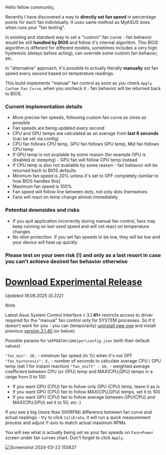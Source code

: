 Hello fellow community,

Recently I have discovered a way to **directly set fan speed** in percentage points for each fan individually. 
It uses same method as MyASUS does when runs your "fan testing".

In existing and standard way to set a "custom" fan curve - fan behavior would be still **handled by BIOS** and follow it's internal algorithm. This BIOS algorithm is different for different models, sometimes includes a very high hysteresis (delays before acting), can override some custom fan behavior, etc.

In "alternative" approach, it's possible to actually literally **manually** set fan speed every second based on temperature readings.

This build implements "manual" fan control as soon as you check ``Apply Custom Fan Curve``, when you uncheck it - fan behavior will be returned back to BIOS.

### Current implementation details
- More precise fan speeds, following custom fan curve as close as possible
- Fan speeds are being updated every second
- CPU and GPU temps are calculated as an average from **last 6 seconds** (can be set via config)
- CPU fan follows CPU temp, GPU fan follows GPU temp, Mid fan follows CPU temp
- If GPU temp is not available by some reason (for example GPU is disabled or sleeping) - GPU fan will follow CPU temp instead
- If CPU temp is also not available by some reason - fan behavior will be returned back to BIOS defaults
- Minimum fan speed is 20% unless it's set to OFF completely (similar to how BIOS handles this)
- Maximum fan speed is 100%
- Fan speed will follow line between dots, not only dots themselves
- Fans will react on temp change almost immediately

### Potential downsides and risks
- If you quit application incorrectly during manual fan control, fans may keep running on last used speed and will not react on temperature changes
- No idiot-protection. If you set fan speeds to be low, they will be low and your device will heat up quickly

### Please test on your own risk (!) and only as a last resort in case you can't achieve desired fan behavior otherwise

# [Download Experimental Release](https://github.com/seerge/g-helper-experimental-release/releases/latest/download/GHelper.zip)
_Updated 19.08.2025 (0.222)_

> [!NOTE]
> Latest Asus System Control Interface v 3.1.**41+** restricts access to driver required for the "manual" fan control only for SYSTEM processes. So if it doesn't work for you - you can (temporarily) [uninstall new one](https://github.com/seerge/g-helper/wiki/Troubleshooting#reinstalling-asus-system-control-interface) and install previous [version 3.1.40](https://dlcdnets.asus.com/pub/ASUS/GamingNB/Image/Software/SoftwareandUtility/16402/ASUSSystemControlInterfacev3_ASUS_Z_V3.1.40.0_16402.exe) (or below)


Possible params for ``%APPDATA%\GHelper\config.json`` (with their default values)

``"fan_min": 20,`` - minimum fan speed (in %) when it's not OFF
``"fan_hysteresis": 6,`` - number of seconds to calculate average CPU / GPU temp (set 1 for instant reaction)
``"fan_shift" : 50,`` - weighted average coefficient between CPU (or GPU) temp and MAX(CPU,GPU) temps in a range from 0 to 100

- If you want GPU (CPU) fan to follow only GPU (CPU) temp, leave it as is
- If you want GPU (CPU) fan to follow MAX(CPU,GPU) temps, set it to 100
- If you want GPU (CPU) fan to follow average between GPU(CPU) and MAX(CPU,GPU) set it to 50, etc :)

If you see a big (more than 500RPM) difference between fan curve and actual readings - try to click ``Calibrate``, it will run a quick measurement process and adjust Y-axis to match actual maximum RPMs

You will see what is actually being set as your fan speeds on ``Fans+Power`` screen under fan curves chart. Don't forget to click ``Apply``.

![Screenshot 2024-03-23 155637](https://github.com/seerge/g-helper/assets/5920850/232ccad5-6256-49eb-b868-6ca1887f06c2)
